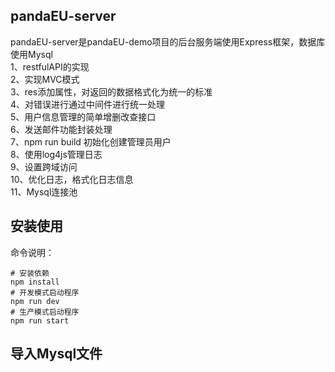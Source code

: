 ## pandaEU-server
pandaEU-server是pandaEU-demo项目的后台服务端使用Express框架，数据库使用Mysql<br>
1、restfulAPI的实现<br>
2、实现MVC模式<br>
3、res添加属性，对返回的数据格式化为统一的标准<br>
4、对错误进行通过中间件进行统一处理<br>
5、用户信息管理的简单增删改查接口<br>
6、发送邮件功能封装处理<br>
7、npm run build 初始化创建管理员用户<br>
8、使用log4js管理日志<br>
9、设置跨域访问<br>
10、优化日志，格式化日志信息<br>
11、Mysql连接池<br>

## 安装使用

命令说明：
``` shell
# 安装依赖
npm install
# 开发模式启动程序
npm run dev
# 生产模式启动程序
npm run start
```

## 导入Mysql文件